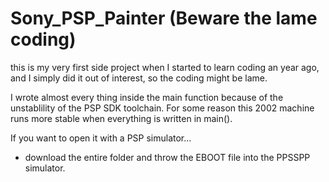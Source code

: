 # Sony_PSP_Painter (Beware the lame coding)

this is my very first side project when I started to learn coding an year ago, and I simply did it out of interest, so the coding might be lame.

I wrote almost every thing inside the main function because of the unstablility of the PSP SDK toolchain.
For some reason this 2002 machine runs more stable when everything is written in main().

If you want to open it with a PSP simulator...
- download the entire folder and throw the EBOOT file into the PPSSPP simulator.
